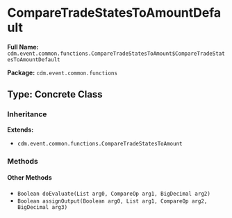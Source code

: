 # CompareTradeStatesToAmountDefault

**Full Name:** `cdm.event.common.functions.CompareTradeStatesToAmount$CompareTradeStatesToAmountDefault`

**Package:** `cdm.event.common.functions`

## Type: Concrete Class

### Inheritance

**Extends:**
- `cdm.event.common.functions.CompareTradeStatesToAmount`

### Methods

#### Other Methods

- `Boolean doEvaluate(List arg0, CompareOp arg1, BigDecimal arg2)`
- `Boolean assignOutput(Boolean arg0, List arg1, CompareOp arg2, BigDecimal arg3)`

